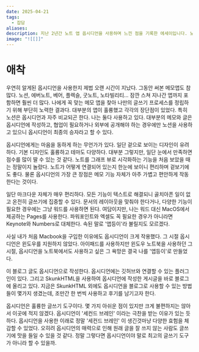 ```yaml
---
date: 2025-04-21
tags:
  - 잡담
aliases:
description: 지난 2년간 노트 앱 옵시디언을 사용하며 느낀 점을 기록한 에세이입니다. 노션 등 다른 앱과 비교하며 옵시디언의 유려한 디자인, 그래프 뷰, 마크다운 기반의 가벼운 글쓰기 경험 등 장점을 이야기하고, '세컨드 브레인'으로서의 가치를 평가합니다.
image: "![[]]"
---
```

# 애착

우연히 알게된 옵시디언을 사용한지 제법 오랜 시간이 지났다. 그동안 써본 메모앱도 참 많다. 노션, 에버노트, 베어, 플렉슬, 굿노트, 노타빌리티... 잠깐 스쳐 지나간 앱까지 포함하면 훨씬 더 많다. 나에게 꼭 맞는 메모 앱을 찾아 나만의 글쓰기 프로세스를 정립하기 위해 부단히 노력한 결과다. 대부분의 앱이 훌륭했고 각각의 장단점이 있었다. 특히 노션은 옵시디언과 자주 비교되곤 한다. 나는 둘다 사용하고 있다. 대부분의 메모와 글은 옵시디언에 작성하고, 협업이 필요하거나 외부에 공개해야 하는 경우에만 노션을 사용하고 있으니 옵시디언이 최종의 승자라고 할 수 있다. 

옵시디언에게는 마음을 동하게 하는 무언가가 있다. 일단 겉으로 보이는 디자인이 유려하다. 기본 디자인도 훌륭하고 테마도 다양하다. 대부분 그렇지만, 일단 눈에서 만족하면 점수를 많이 딸 수 있는 것 같다. 노트를 그래프 뷰로 시각화하는 기능을 처음 보았을 때는 정말이지 놀랐다. 노트가 어떻게 연결되어 있는지 한눈에 보이니 편리하며 겉보기에도 좋다. 물론 옵시디언의 가장 큰 장점은 메모 기능 자체가 아주 가볍고 편안하게 작동한다는 것이다.

일단 마크다운 자체가 매우 편리하다. 모든 기능이 텍스트로 해결되니 골치아픈 일이 없고 온전히 글쓰기에 집중할 수 있다. 문서의 레이아웃을 맞춰야 한다거나, 다양한 기능이 필요한 경우에는 그냥 워드를 사용하면 된다. 여담이지만, 나는 워드 대신 MacOS에서 제공하는 Pages를 사용한다. 파워포인트와 엑셀도 꼭 필요한 경우가 아니라면 Keynote와 Numbers로 대체한다. 속된 말로 '앱등이'라 불릴지도 모르겠다. 

사실 내가 처음 Macbook을 구입한 이유에도 옵시디언이 크게 작용했다. 그 시절 옵시디언은 윈도우를 지원하지 않았다. 아이패드를 사용하지만 윈도우 노트북을 사용하던 그 시절, 옵시디언을 노트북에서도 사용하고 싶은 그 욕망은 결국 나를 '앱등이'로 만들었다.

이 블로그 글도 옵시디언으로 작성한다. 옵시디언에는 깃허브와 연결할 수 있는 플러그인이 있다. 그리고 SkunkHTML을 사용하여 옵시디언에 작성한 게시글을 바로 블로그에 올리고 있다. 지금은 SkunkHTML 외에도 옵시디언을 블로그로 사용할 수 있는 방법들이 몇가지 생겼는데, 조만간 한 번씩 사용하고 후기를 남기고자 한다.

옵시디언은 훌륭한 글쓰기 도구이다. 몇 가지 아쉬운 점이 있지만 크게 불편하지는 않아서 이곳에 적지 않겠다. 옵시디언이 '세컨드 브레인' 이라는 극찬을 받는 이유가 있는 듯 하다. 옵시디언을 사용한 이래로 정말 '세컨드 브레인' 이 생긴것마냥 다양한 효험을 체감할 수 있었다. 오히려 옵시디언의 매력으로 인해 원래 글을 잘 쓰지 않는 사람도 글쓰기에 맛을 들일 수 있을 것 같다. 정말 그렇다면 옵시디언이야 말로 최고의 글쓰기 도구가 아니라 할 수 있을까. 